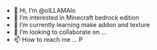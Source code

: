 - 👋 Hi, I’m @oILLAMAIo
- 👀 I’m interested in Minecraft bedrock edition
- 🌱 I’m currently learning make addon and texture
- 💞️ I’m looking to collaborate on ...
- 📫 How to reach me ...
P
